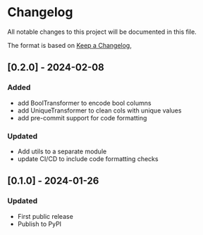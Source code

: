 # Changelog

All notable changes to this project will be documented in this file.

The format is based on [Keep a Changelog](https://keepachangelog.com/en/1.0.0/),

## [0.2.0] - 2024-02-08

### Added
- add BoolTransformer  to encode bool columns
- add UniqueTransformer to clean cols with unique values
- add pre-commit support for code formatting

### Updated

- Add utils to a separate module
- update CI/CD to include code formatting checks



## [0.1.0] - 2024-01-26

### Updated

- First public release
- Publish to PyPI
